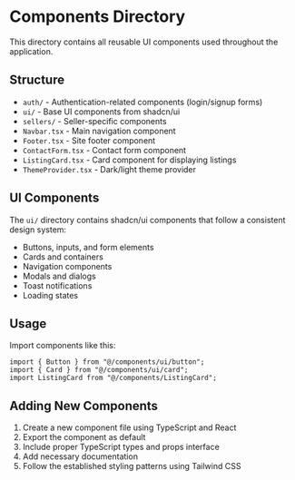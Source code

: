 # Components Directory

This directory contains all reusable UI components used throughout the application.

## Structure

- `auth/` - Authentication-related components (login/signup forms)
- `ui/` - Base UI components from shadcn/ui
- `sellers/` - Seller-specific components
- `Navbar.tsx` - Main navigation component
- `Footer.tsx` - Site footer component
- `ContactForm.tsx` - Contact form component
- `ListingCard.tsx` - Card component for displaying listings
- `ThemeProvider.tsx` - Dark/light theme provider

## UI Components

The `ui/` directory contains shadcn/ui components that follow a consistent design system:

- Buttons, inputs, and form elements
- Cards and containers
- Navigation components
- Modals and dialogs
- Toast notifications
- Loading states

## Usage

Import components like this:

```tsx
import { Button } from "@/components/ui/button";
import { Card } from "@/components/ui/card";
import ListingCard from "@/components/ListingCard";
```

## Adding New Components

1. Create a new component file using TypeScript and React
2. Export the component as default
3. Include proper TypeScript types and props interface
4. Add necessary documentation
5. Follow the established styling patterns using Tailwind CSS
